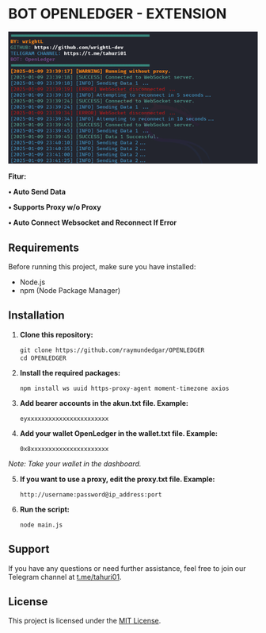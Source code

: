 # BOT OPENLEDGER - EXTENSION

![Fitur OpenLedger](openledger.png)

**Fitur:**

**• Auto Send Data**

**• Supports Proxy w/o Proxy**

**• Auto Connect Websocket and Reconnect If Error**

## Requirements

Before running this project, make sure you have installed:

- Node.js
- npm (Node Package Manager)

## Installation

1. **Clone this repository:**

    ```plaintext
    git clone https://github.com/raymundedgar/OPENLEDGER
    cd OPENLEDGER

2. **Install the required packages:**

    ```plaintext
    npm install ws uuid https-proxy-agent moment-timezone axios

3. **Add bearer accounts in the akun.txt file. Example:**

    ```plaintext
   eyxxxxxxxxxxxxxxxxxxxxxxx

4. **Add your wallet OpenLedger in the wallet.txt file. Example:**
   ```plaintext
   0x8xxxxxxxxxxxxxxxxxxxxxx

*Note: Take your wallet in the dashboard.*

5. **If you want to use a proxy, edit the proxy.txt file. Example:**
   ```plaintext
   http://username:password@ip_address:port
   
6. **Run the script:**
   ```plaintext
   node main.js
   
## Support

If you have any questions or need further assistance, feel free to join our Telegram channel at [t.me/tahuri01](https://t.me/tahuri01).

## License

This project is licensed under the [MIT License](LICENSE).
